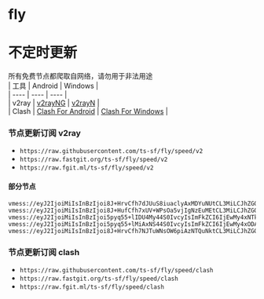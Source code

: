 # fly
# 不定时更新
所有免费节点都爬取自网络，请勿用于非法用途  
|  工具  | Android  | Windows  |  
|  ----  | ----   | ----  |  
| v2ray  | [v2rayNG](https://github.com/2dust/v2rayNG/releases) | [v2rayN](https://github.com/2dust/v2rayN/releases) |  
| Clash  | [Clash For Android](https://github.com/Kr328/ClashForAndroid/releases) | [Clash For Windows](https://github.com/Fndroid/clash_for_windows_pkg/releases) | 
  
### 节点更新订阅  v2ray
- `https://raw.githubusercontent.com/ts-sf/fly/speed/v2`  
- `https://raw.fastgit.org/ts-sf/fly/speed/v2`  
- `https://raw.fgit.ml/ts-sf/fly/speed/v2`  
#### 部分节点  
``` 
vmess://eyJ2IjoiMiIsInBzIjoi8J+HrvCfh7dJUuS8iuaclyAxMDYuNUtCL3MiLCJhZGQiOiIxOTMuMTUxLjE1MS4yMjciLCJwb3J0IjoiMTg5MDQiLCJpZCI6IjI3MGNlNDc0LTY4NTAtNDEwMi04NWFmLTVhNzdmYzY2MDM1MCIsImFpZCI6IjAiLCJzY3kiOiJhdXRvIiwibmV0IjoidGNwIiwidHlwZSI6Im5vbmUiLCJob3N0IjoiIiwicGF0aCI6Ii8iLCJ0bHMiOiIiLCJzbmkiOiIiLCJ0ZXN0X25hbWUiOiJJUuS8iuaclyJ9
vmess://eyJ2IjoiMiIsInBzIjoi8J+HufCfh7xUV+WPsOa5vjIgNzEuMEtCL3MiLCJhZGQiOiIyMTAuNjEuMjA2LjE5NiIsInBvcnQiOiIxODIwNiIsImlkIjoiMzJjMjkzNzAtY2ZmMy00OWJlLWE1NjUtYjNmMTZkZmJiODVkIiwiYWlkIjoiMCIsInNjeSI6ImF1dG8iLCJuZXQiOiJ0Y3AiLCJ0eXBlIjoiIiwiaG9zdCI6IiIsInBhdGgiOiIiLCJ0bHMiOiIiLCJzbmkiOiIiLCJ0ZXN0X25hbWUiOiJUV+WPsOa5vjIifQ==
vmess://eyJ2IjoiMiIsInBzIjoi5pyq55+lIDU4My44S0IvcyIsImFkZCI6IjEwMy4xNTkuMjA2LjM1IiwicG9ydCI6IjMxOTQ1IiwiaWQiOiJlMmU1MTFiMC03ZGVmLTRlMWItZDIzOC02Y2I1MzkxYjJlM2YiLCJhaWQiOiIwIiwic2N5IjoiYXV0byIsIm5ldCI6IndzIiwidHlwZSI6IiIsImhvc3QiOiIiLCJwYXRoIjoiLyIsInRscyI6IiIsInNuaSI6IiIsInRlc3RfbmFtZSI6IuacquefpSJ9
vmess://eyJ2IjoiMiIsInBzIjoi5pyq55+lMiAxNS44S0IvcyIsImFkZCI6IjEwMy4xODAuMTYxLjQ3IiwicG9ydCI6IjIzODk4IiwiaWQiOiJhYWMzMGM0ZC0xMmY4LTRkZGUtZmQyMi0wZDJlZWViOWNlODkiLCJhaWQiOiIwIiwic2N5IjoiYXV0byIsIm5ldCI6InRjcCIsInR5cGUiOiJub25lIiwiaG9zdCI6IiIsInBhdGgiOiIiLCJ0bHMiOiIiLCJzbmkiOiIiLCJ0ZXN0X25hbWUiOiIyIn0=
vmess://eyJ2IjoiMiIsInBzIjoi8J+HrvCfh7NJTuWNsOW6piAzNTQuNktCL3MiLCJhZGQiOiIxMDMuMTE0LjIwMi4xNTciLCJwb3J0IjoiMzY4NzQiLCJpZCI6IjY5YzVlZWVhLTM3NWItNGUwNi1hM2NkLTU3MzRjMzlmYmFkYiIsImFpZCI6IjAiLCJzY3kiOiJhdXRvIiwibmV0Ijoid3MiLCJ0eXBlIjoiIiwiaG9zdCI6IiIsInBhdGgiOiIvIiwidGxzIjoiIiwic25pIjoiIiwidGVzdF9uYW1lIjoiSU7ljbDluqYifQ==
```
### 节点更新订阅  clash
- `https://raw.githubusercontent.com/ts-sf/fly/speed/clash`  
- `https://raw.fastgit.org/ts-sf/fly/speed/clash`  
- `https://raw.fgit.ml/ts-sf/fly/speed/clash`  


